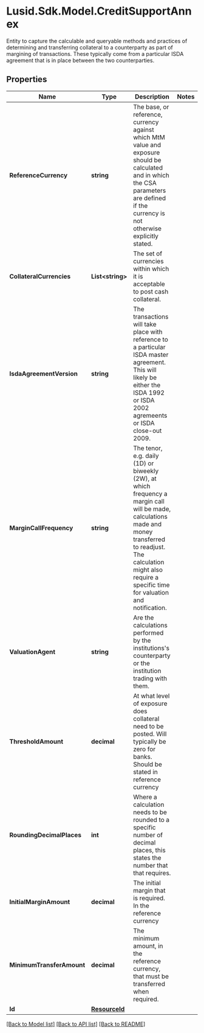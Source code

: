 # Lusid.Sdk.Model.CreditSupportAnnex
Entity to capture the calculable and queryable methods and practices of determining and transferring collateral  to a counterparty as part of margining of transactions. These typically come from a particular ISDA agreement  that is in place between the two counterparties.

## Properties

Name | Type | Description | Notes
------------ | ------------- | ------------- | -------------
**ReferenceCurrency** | **string** | The base, or reference, currency against which MtM value and exposure should be calculated  and in which the CSA parameters are defined if the currency is not otherwise explicitly stated. | 
**CollateralCurrencies** | **List&lt;string&gt;** | The set of currencies within which it is acceptable to post cash collateral. | 
**IsdaAgreementVersion** | **string** | The transactions will take place with reference to a particular ISDA master agreement. This  will likely be either the ISDA 1992 or ISDA 2002 agremeents or ISDA close-out 2009. | 
**MarginCallFrequency** | **string** | The tenor, e.g. daily (1D) or biweekly (2W), at which frequency a margin call will be made, calculations  made and money transferred to readjust. The calculation might also require a specific time for valuation and notification. | 
**ValuationAgent** | **string** | Are the calculations performed by the institutions&#39;s counterparty or the institution trading with them. | 
**ThresholdAmount** | **decimal** | At what level of exposure does collateral need to be posted. Will typically be zero for banks.  Should be stated in reference currency | 
**RoundingDecimalPlaces** | **int** | Where a calculation needs to be rounded to a specific number of decimal places,  this states the number that that requires. | 
**InitialMarginAmount** | **decimal** | The initial margin that is required. In the reference currency | 
**MinimumTransferAmount** | **decimal** | The minimum amount, in the reference currency, that must be transferred when required. | 
**Id** | [**ResourceId**](ResourceId.md) |  | 

[[Back to Model list]](../README.md#documentation-for-models) [[Back to API list]](../README.md#documentation-for-api-endpoints) [[Back to README]](../README.md)


